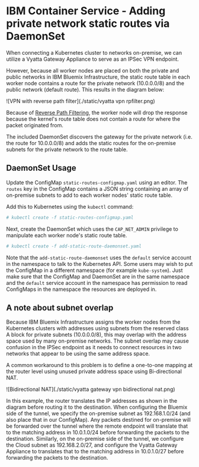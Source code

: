 # IBM Container Service - Adding private network static routes via DaemonSet

When connecting a Kubernetes cluster to networks on-premise, we can utilize a Vyatta Gateway Appliance to serve as an IPSec VPN endpoint.

However, because all worker nodes are placed on both the private and public networks in IBM Bluemix Infrastructure, the static route table in each worker node contains a route for the private network (10.0.0.0/8) and the public network (default route). This results in the diagram below:

![VPN with reverse path filter](./static/vyatta vpn rpfilter.png)

Because of [Reverse Path Filtering](http://tldp.org/HOWTO/Adv-Routing-HOWTO/lartc.kernel.rpf.html), the worker node will drop the response because the kernel's route table does not contain a route for where the packet originated from.

The included DaemonSet discovers the gateway for the private network (i.e. the route for 10.0.0.0/8) and adds the static routes for the on-premise subnets for the private network to the route table.

## DaemonSet Usage

Update the ConfigMap `static-routes-configmap.yaml` using an editor.  The `routes` key in the ConfigMap contains a JSON string containing an array of on-premise subnets to add to each worker nodes' static route table.

Add this to Kubernetes using the `kubectl` command:

```bash
# kubectl create -f static-routes-configmap.yaml
```

Next, create the DaemonSet which uses the `CAP_NET_ADMIN` privilege to manipulate each worker node's static route table.

```bash
# kubectl create -f add-static-route-daemonset.yaml
```

Note that the `add-static-route-daemonset` uses the `default` service account in the namespace to talk to the Kubernetes API.  Some users may wish to put the ConfigMap in a different namespace (for example `kube-system`).  Just make sure that the ConfigMap and DaemonSet are in the same namespace and the `default` service account in the namespace has permission to read ConfigMaps in the namespace the resources are deployed in.

## A note about subnet overlap

Because IBM Bluemix Infrastructure assigns the worker nodes from the Kubernetes clusters with addresses using subnets from the reserved class A block for private subnets (10.0.0.0/8), this may overlap with the address space used by many on-premise networks.  The subnet overlap may cause confusion in the IPSec endpoint as it needs to connect resources in two networks that appear to be using the same address space.

A common workaround to this problem is to define a one-to-one mapping at the router level using unused private address space using Bi-directional NAT.

![Bidirectional NAT](./static/vyatta gateway vpn bidirectional nat.png)

In this example, the router translates the IP addresses as shown in the diagram before routing it to the destination.  When configuring the Bluemix side of the tunnel, we specify the on-premise subnet as 192.168.1.0/24 (and also place that in our ConfigMap).  Any packets destined for on-premise will be forwarded over the tunnel where the remote endpoint will translate that to the matching address in 10.0.1.0/24 before forwarding the packets to the destination.  Similarly, on the on-premise side of the tunnel, we configure the Cloud subnet as 192.168.2.0/27, and configure the Vyatta Gateway Appliance to translates that to the matching address in 10.0.1.0/27 before forwarding the packets to the destination.

